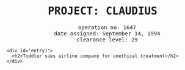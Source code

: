 
<html>
  <head>
    <title>Project: Claudius</title>
    <meta charset="utf8">
    <style>
      #info {
        text-align: center;
        font-family: monospace;
        }
      ul {
        list-style-type: none;
      }
    </style>
  </head>
  <body>
    <div id="info">
      <h1>PROJECT: CLAUDIUS</h1>
      <ul>
        <li>operation no: 1647</li>
        <li>date assigned: September 14, 1994</li>
        <li>clearance level: 29</li>
      </ul>
    </div>
    
    <div id="entry1">
      <h2>Toddler sues airline company for unethical treatment</h2>
    </div>
  
  </body>
</html>
